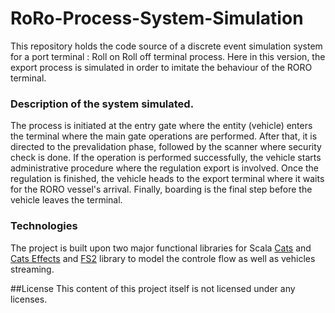 # RoRo-Process-System-Simulation

This repository holds the code  source of a discrete event simulation system for a port terminal : Roll on Roll off terminal process.
Here in this version, the export process is simulated in order to imitate the behaviour of the RORO terminal.

### Description of the system simulated.
The process is initiated at the entry gate where the entity (vehicle) enters the terminal where the main gate operations are performed. After that, it is directed to the prevalidation phase, followed by the scanner
where security check is done. If the operation is performed successfully, the vehicle starts administrative procedure where the regulation export is involved.
Once the regulation is  finished, the vehicle heads to the export terminal where it waits for
 the RORO vessel's arrival. Finally, boarding is the final step before the vehicle leaves the terminal.
 
 ### Technologies
The project is built upon two major functional libraries for Scala [Cats](https://typelevel.org/cats/) and [Cats Effects](https://typelevel.org/cats-effect/) and [FS2](https://github.com/typelevel/fs2) library to model the controle flow as well as vehicles streaming.



##License 
This content of this project itself is not licensed under any licenses.

